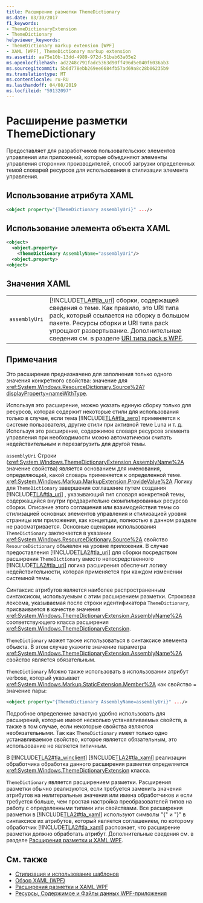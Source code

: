 ```yaml
---
title: Расширение разметки ThemeDictionary
ms.date: 03/30/2017
f1_keywords:
- ThemeDictionaryExtension
- ThemeDictionary
helpviewer_keywords:
- ThemeDictionary markup extension [WPF]
- XAML [WPF], ThemeDictionary markup extension
ms.assetid: aa75e10b-13dd-4989-972d-51bab63a05e2
ms.openlocfilehash: ad2248c791fadc5363d90ff496d5e040f6036ab3
ms.sourcegitcommit: 5b6d778ebb269ee6684fb57ad69a8c28b06235b9
ms.translationtype: MT
ms.contentlocale: ru-RU
ms.lasthandoff: 04/08/2019
ms.locfileid: "59132097"
---
```

# <a name="themedictionary-markup-extension"></a>Расширение разметки ThemeDictionary
Предоставляет для разработчиков пользовательских элементов управления или приложений, которые объединяют элементы управления сторонних производителей, способ загрузки определенных темой словарей ресурсов для использования в стилизации элемента управления.  
  
## <a name="xaml-attribute-usage"></a>Использование атрибута XAML  
  
```xml  
<object property="{ThemeDictionary assemblyUri}" .../>  
```  
  
## <a name="xaml-object-element-usage"></a>Использование элемента объекта XAML  
  
```xml  
<object>  
  <object.property>  
    <ThemeDictionary AssemblyName="assemblyUri"/>  
  <object.property>  
<object>  
```  
  
## <a name="xaml-values"></a>Значения XAML  
  
|||  
|-|-|  
|`assemblyUri`|[!INCLUDE[TLA#tla_uri](../../../../includes/tlasharptla-uri-md.md)] сборки, содержащей сведения о теме. Как правило, это URI типа pack, который ссылается на сборку в большом пакете. Ресурсы сборки и URI типа pack упрощают развертывание. Дополнительные сведения см. в разделе [URI типа pack в WPF](../app-development/pack-uris-in-wpf.md).|  
  
## <a name="remarks"></a>Примечания  
 Это расширение предназначено для заполнения только одного значения конкретного свойства: значение для <xref:System.Windows.ResourceDictionary.Source%2A?displayProperty=nameWithType>.  
  
 Используя это расширение, можно указать единую сборку только для ресурсов, которая содержит некоторые стили для использования только в случае, если тема [!INCLUDE[TLA#tla_aero](../../../../includes/tlasharptla-aero-md.md)] применяется к системе пользователя, другие стили при активной теме Luna и т. д. Используя это расширение, содержимое словаря ресурсов элемента управления при необходимости можно автоматически считать недействительным и перезагрузить для другой темы.  
  
 `assemblyUri` Строки (<xref:System.Windows.ThemeDictionaryExtension.AssemblyName%2A> значение свойства) является основанием для именования, определяющий, какой словарь применяется к определенной теме. <xref:System.Windows.Markup.MarkupExtension.ProvideValue%2A> Логику для `ThemeDictionary` завершения соглашение путем создания [!INCLUDE[TLA#tla_uri](../../../../includes/tlasharptla-uri-md.md)] , указывающий тип словаря конкретной темы, содержащийся внутри предварительно скомпилированных ресурсов сборки. Описание этого соглашения или взаимодействия темы со стилизацией основных элементов управления и стилизацией уровня страницы или приложения, как концепции, полностью в данном разделе не рассматривается. Основные сценарии использования `ThemeDictionary` заключается в указании <xref:System.Windows.ResourceDictionary.Source%2A> свойство `ResourceDictionary` объявлен на уровне приложения. В случае предоставления [!INCLUDE[TLA2#tla_uri](../../../../includes/tla2sharptla-uri-md.md)] для сборки посредством расширения `ThemeDictionary` вместо непосредственного [!INCLUDE[TLA2#tla_uri](../../../../includes/tla2sharptla-uri-md.md)] логика расширения обеспечит логику недействительности, которая применяется при каждом изменении системной темы.  
  
 Синтаксис атрибутов является наиболее распространенным синтаксисом, используемым с этим расширением разметки. Строковая лексема, указываемая после строки идентификатора `ThemeDictionary`, присваивается в качестве значения <xref:System.Windows.ThemeDictionaryExtension.AssemblyName%2A> соответствующего класса расширения <xref:System.Windows.ThemeDictionaryExtension>.  
  
 `ThemeDictionary` может также использоваться в синтаксисе элемента объекта. В этом случае укажите значение параметра <xref:System.Windows.ThemeDictionaryExtension.AssemblyName%2A> свойство является обязательным.  
  
 `ThemeDictionary` Можно также использовать в использовании атрибут verbose, который указывает <xref:System.Windows.Markup.StaticExtension.Member%2A> как свойство = значение пары:  
  
```xml  
<object property="{ThemeDictionary AssemblyName=assemblyUri}" .../>  
```  
  
 Подробное определение зачастую удобно использовать для расширений, которые имеют несколько устанавливаемых свойств, а также в том случае, если некоторые свойства являются необязательными. Так как `ThemeDictionary` имеет только одно устанавливаемое свойство, которое является обязательным, это использование не является типичным.  
  
 В [!INCLUDE[TLA2#tla_winclient](../../../../includes/tla2sharptla-winclient-md.md)] [!INCLUDE[TLA2#tla_xaml](../../../../includes/tla2sharptla-xaml-md.md)] реализации обработчика обработка данного расширения разметки определяется <xref:System.Windows.ThemeDictionaryExtension> класса.  
  
 `ThemeDictionary` является расширением разметки. Расширения разметки обычно реализуются, если требуется заменить значения атрибутов на нелитеральные значения или имена обработчиков и если требуется больше, чем простая настройка преобразователей типов на работу с определенными типами или свойствами. Все расширения разметки в [!INCLUDE[TLA2#tla_xaml](../../../../includes/tla2sharptla-xaml-md.md)] используют символы "{" и "}" в синтаксисе их атрибутов, который является соглашением, по которому обработчик [!INCLUDE[TLA2#tla_xaml](../../../../includes/tla2sharptla-xaml-md.md)] распознает, что расширение разметки должно обработать атрибут. Дополнительные сведения см. в разделе [Расширения разметки и XAML WPF](markup-extensions-and-wpf-xaml.md).  
  
## <a name="see-also"></a>См. также

- [Стилизация и использование шаблонов](../controls/styling-and-templating.md)
- [Обзор XAML (WPF)](xaml-overview-wpf.md)
- [Расширения разметки и XAML WPF](markup-extensions-and-wpf-xaml.md)
- [Ресурсы, Содержимое и Файлы данных WPF-приложения](../app-development/wpf-application-resource-content-and-data-files.md)
